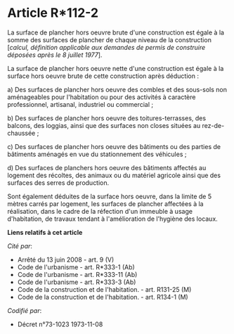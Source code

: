 # Article R*112-2

La surface de plancher hors oeuvre brute d'une construction est égale à la somme des surfaces de plancher de chaque niveau de
la construction [*calcul, définition applicable aux demandes de permis de construire déposées après le 8 juillet 1977*].

La surface de plancher hors oeuvre nette d'une construction est égale à la surface hors oeuvre brute de cette construction
après déduction :

a) Des surfaces de plancher hors oeuvre des combles et des sous-sols non aménageables pour l'habitation ou pour des activités
à caractère professionnel, artisanal, industriel ou commercial ;

b) Des surfaces de plancher hors oeuvre des toitures-terrasses, des balcons, des loggias, ainsi que des surfaces non closes
situées au rez-de-chaussée ;

c) Des surfaces de plancher hors oeuvre des bâtiments ou des parties de bâtiments aménagés en vue du stationnement des
véhicules ;

d) Des surfaces de planchers hors oeuvre des bâtiments affectés au logement des récoltes, des animaux ou du matériel agricole
ainsi que des surfaces des serres de production.

Sont également déduites de la surface hors oeuvre, dans la limite de 5 mètres carrés par logement, les surfaces de plancher
affectées à la réalisation, dans le cadre de la réfection d'un immeuble à usage d'habitation, de travaux tendant à
l'amélioration de l'hygiène des locaux.

**Liens relatifs à cet article**

_Cité par_:

  - Arrêté du 13 juin 2008 - art. 9 (V)
  - Code de l'urbanisme - art. R*333-1 (Ab)
  - Code de l'urbanisme - art. R*333-11 (Ab)
  - Code de l'urbanisme - art. R*333-3 (Ab)
  - Code de la construction et de l'habitation. - art. R131-25 (M)
  - Code de la construction et de l'habitation. - art. R134-1 (M)

_Codifié par_:

  - Décret n°73-1023 1973-11-08

